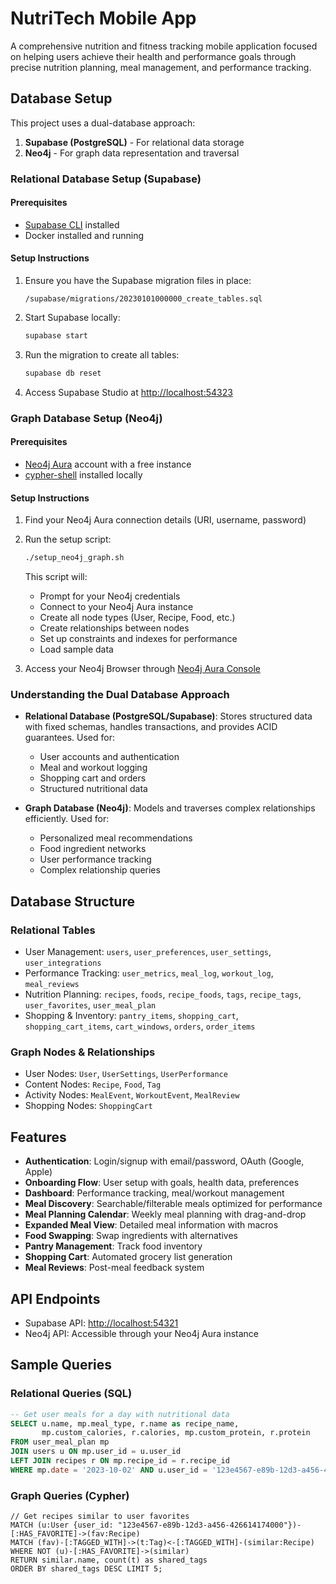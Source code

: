 # NutriTech Mobile App

A comprehensive nutrition and fitness tracking mobile application focused on helping users achieve their health and performance goals through precise nutrition planning, meal management, and performance tracking.

## Database Setup

This project uses a dual-database approach:
1. **Supabase (PostgreSQL)** - For relational data storage
2. **Neo4j** - For graph data representation and traversal

### Relational Database Setup (Supabase)

#### Prerequisites

- [Supabase CLI](https://supabase.com/docs/guides/cli) installed
- Docker installed and running

#### Setup Instructions

1. Ensure you have the Supabase migration files in place:
   ```
   /supabase/migrations/20230101000000_create_tables.sql
   ```

2. Start Supabase locally:
   ```bash
   supabase start
   ```

3. Run the migration to create all tables:
   ```bash
   supabase db reset
   ```

4. Access Supabase Studio at [http://localhost:54323](http://localhost:54323)

### Graph Database Setup (Neo4j)

#### Prerequisites

- [Neo4j Aura](https://neo4j.com/cloud/aura/) account with a free instance
- [cypher-shell](https://neo4j.com/docs/operations-manual/current/tools/cypher-shell/) installed locally

#### Setup Instructions

1. Find your Neo4j Aura connection details (URI, username, password)

2. Run the setup script:
   ```bash
   ./setup_neo4j_graph.sh
   ```
   
   This script will:
   - Prompt for your Neo4j credentials
   - Connect to your Neo4j Aura instance
   - Create all node types (User, Recipe, Food, etc.)
   - Create relationships between nodes
   - Set up constraints and indexes for performance
   - Load sample data

3. Access your Neo4j Browser through [Neo4j Aura Console](https://console.neo4j.io/)

### Understanding the Dual Database Approach

- **Relational Database (PostgreSQL/Supabase)**: Stores structured data with fixed schemas, handles transactions, and provides ACID guarantees. Used for:
  - User accounts and authentication
  - Meal and workout logging
  - Shopping cart and orders
  - Structured nutritional data

- **Graph Database (Neo4j)**: Models and traverses complex relationships efficiently. Used for:
  - Personalized meal recommendations
  - Food ingredient networks
  - User performance tracking
  - Complex relationship queries

## Database Structure

### Relational Tables

- User Management: `users`, `user_preferences`, `user_settings`, `user_integrations`
- Performance Tracking: `user_metrics`, `meal_log`, `workout_log`, `meal_reviews`
- Nutrition Planning: `recipes`, `foods`, `recipe_foods`, `tags`, `recipe_tags`, `user_favorites`, `user_meal_plan`
- Shopping & Inventory: `pantry_items`, `shopping_cart`, `shopping_cart_items`, `cart_windows`, `orders`, `order_items`

### Graph Nodes & Relationships

- User Nodes: `User`, `UserSettings`, `UserPerformance`
- Content Nodes: `Recipe`, `Food`, `Tag`
- Activity Nodes: `MealEvent`, `WorkoutEvent`, `MealReview`
- Shopping Nodes: `ShoppingCart`

## Features

- **Authentication**: Login/signup with email/password, OAuth (Google, Apple)
- **Onboarding Flow**: User setup with goals, health data, preferences
- **Dashboard**: Performance tracking, meal/workout management
- **Meal Discovery**: Searchable/filterable meals optimized for performance
- **Meal Planning Calendar**: Weekly meal planning with drag-and-drop
- **Expanded Meal View**: Detailed meal information with macros
- **Food Swapping**: Swap ingredients with alternatives
- **Pantry Management**: Track food inventory
- **Shopping Cart**: Automated grocery list generation
- **Meal Reviews**: Post-meal feedback system

## API Endpoints

- Supabase API: [http://localhost:54321](http://localhost:54321)
- Neo4j API: Accessible through your Neo4j Aura instance

## Sample Queries

### Relational Queries (SQL)

```sql
-- Get user meals for a day with nutritional data
SELECT u.name, mp.meal_type, r.name as recipe_name, 
       mp.custom_calories, r.calories, mp.custom_protein, r.protein 
FROM user_meal_plan mp
JOIN users u ON mp.user_id = u.user_id
LEFT JOIN recipes r ON mp.recipe_id = r.recipe_id
WHERE mp.date = '2023-10-02' AND u.user_id = '123e4567-e89b-12d3-a456-426614174000';
```

### Graph Queries (Cypher)

```cypher
// Get recipes similar to user favorites
MATCH (u:User {user_id: "123e4567-e89b-12d3-a456-426614174000"})-[:HAS_FAVORITE]->(fav:Recipe)
MATCH (fav)-[:TAGGED_WITH]->(t:Tag)<-[:TAGGED_WITH]-(similar:Recipe)
WHERE NOT (u)-[:HAS_FAVORITE]->(similar)
RETURN similar.name, count(t) as shared_tags
ORDER BY shared_tags DESC LIMIT 5;
``` 